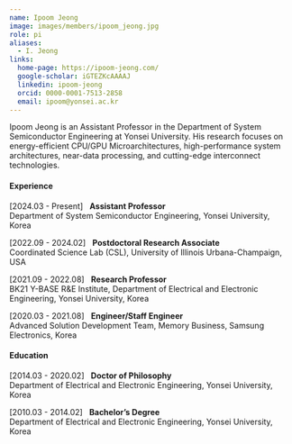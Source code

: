 ```yaml
---
name: Ipoom Jeong
image: images/members/ipoom_jeong.jpg
role: pi
aliases:
  - I. Jeong
links:
  home-page: https://ipoom-jeong.com/
  google-scholar: iGTEZKcAAAAJ
  linkedin: ipoom-jeong
  orcid: 0000-0001-7513-2858
  email: ipoom@yonsei.ac.kr
---
```


Ipoom Jeong is an Assistant Professor in the Department of System Semiconductor Engineering at Yonsei University. His research focuses on energy-efficient CPU/GPU Microarchitectures, high-performance system architectures, near-data processing, and cutting-edge interconnect technologies.

<!--
He earned his Ph.D. degree from the Department of Electrical and Electronic Engineering at Yonsei University in 2020. His research expertise encompasses roles such as a Hardware Engineer in the Memory Business division at Samsung Electronics (2020-2021), a Research Professor in the School of Electrical and Electronic Engineering at Yonsei University (2021-2022), and a Postdoctoral Research Associate at the University of Illinois Urbana-Champaign (2022-2024).
-->

#### **Experience**

[2024.03 - Present] &nbsp; **Assistant Professor**<br>
Department of System Semiconductor Engineering, Yonsei University, Korea

[2022.09 - 2024.02] &nbsp; **Postdoctoral Research Associate**<br>
Coordinated Science Lab (CSL), University of Illinois Urbana-Champaign, USA

[2021.09 - 2022.08] &nbsp; **Research Professor**<br>
BK21 Y-BASE R&E Institute, Department of Electrical and Electronic Engineering, Yonsei University, Korea

[2020.03 - 2021.08] &nbsp; **Engineer/Staff Engineer**<br>
Advanced Solution Development Team, Memory Business, Samsung Electronics, Korea

#### **Education**

[2014.03 - 2020.02] &nbsp; **Doctor of Philosophy**<br>
Department of Electrical and Electronic Engineering, Yonsei University, Korea

[2010.03 - 2014.02] &nbsp; **Bachelor’s Degree**<br>
Department of Electrical and Electronic Engineering, Yonsei University, Korea

